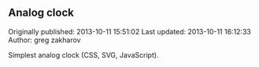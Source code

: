 ## Analog clock

Originally published: 2013-10-11 15:51:02
Last updated: 2013-10-11 16:12:33
Author: greg zakharov

Simplest analog clock (CSS, SVG, JavaScript).